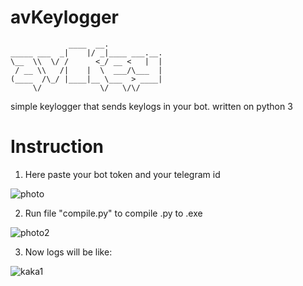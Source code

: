 # avKeylogger
```                
             ____  __.            
_____ ___  _|    |/ _|____ ___.__.
\__  \\  \/ /      <_/ __ <   |  |
 / __ \\   /|    |  \  ___/\___  |
(____  /\_/ |____|__ \___  > ____|
     \/             \/   \/\/      
```

simple keylogger that sends keylogs in your bot. written on python 3

# Instruction
1. Here paste your bot token and your telegram id

![photo](https://i.imgur.com/ZWWRAh2.png)

2. Run file "compile.py" to compile .py to .exe

![photo2](https://i.imgur.com/NKxkt92.png)

3. Now logs will be like:

![kaka1](https://i.imgur.com/Q9UUJa1.jpg)

